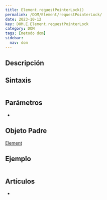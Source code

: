 ```yaml
---
title: Element.requestPointerLock()
permalink: /DOM/Element/requestPointerLock/
date: 2023-10-12
key: DOM.E.Element.requestPointerLock
category: DOM
tags: [metodo dom]
sidebar:
  nav: dom
---
```


## Descripción


## Sintaxis


```javascript

```


## Parámetros

- 

## Objeto Padre


[Element](https://www.w3api.com/DOM/Element/)


## Ejemplo


```javascript

```


## Artículos

- 
